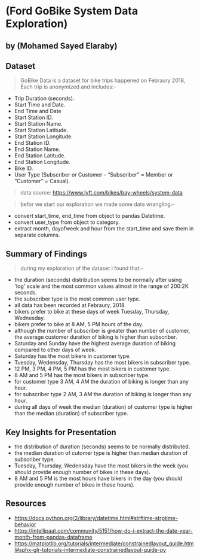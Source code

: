 # (Ford GoBike System Data Exploration)
## by (Mohamed Sayed Elaraby)


## Dataset

> GoBike Data is a dataset for bike trips happened on Febraury 2018, Each trip is anonymized and includes:-
- Trip Duration (seconds).
- Start Time and Date.
- End Time and Date
- Start Station ID.
- Start Station Name.
- Start Station Latitude.
- Start Station Longitude.
- End Station ID.
- End Station Name.
- End Station Latitude.
- End Station Longitude.
- Bike ID.
- User Type (Subscriber or Customer – “Subscriber” = Member or “Customer” = Casual).

> data source: https://www.lyft.com/bikes/bay-wheels/system-data

> befor we start our exploration we made some data wrangling:-
- convert start_time, end_time from object to pandas Datetime.
- convert user_type from object to category.
- extract month, dayofweek and hour from the start_time and save them in separate columns.

## Summary of Findings

> during my exploration of the dataset I found that:-
- the duration (seconds) distribution seems to be normally after using 'log' scale 
and the most common values almost in the range of 200:2K seconds.
- the subscriber type is the most common user type.
- all data has been recorded at Febraury, 2018.
- bikers prefer to bike at these days of week Tuesday, Thursday, Wednesday.
- bikers prefer to bike at 8 AM, 5 PM hours of the day.
- although the number of subscriber is greater than number of customer, the average customer duration of biking is higher than subscriber.
- Saturday and Sunday have the highest average duration of biking compared to other days of week.
- Saturday has the most bikers in customer type.
- Tuesday, Wedensday, Thursday has the most bikers in subscriber type.
- 12 PM, 3 PM, 4 PM, 5 PM has the most bikers in customer type.
- 8 AM and 5 PM has the most bikers in subscriber type.
- for customer type 3 AM, 4 AM the duration of biking is longer than any hour.
- for subscriber type 2 AM, 3 AM the duration of biking is longer than any hour.
- during all days of week the median (duration) of customer type is higher than the median (duration) of subscriber type.

## Key Insights for Presentation

- the distribution of duration (seconds) seems to be  normally distributed.
- the median duration of cutomer type is higher than median duration of subscriber type.
- Tuesday, Thursday, Wedensday have the most bikers in the week (you should provide enough number of bikes in these days).
- 8 AM and 5 PM is the most hours have bikers in the day (you should provide enough number of bikes in these hours).

## Resources

- https://docs.python.org/2/library/datetime.html#strftime-strptime-behavior
- https://intellipaat.com/community/5151/how-do-i-extract-the-date-year-month-from-pandas-dataframe 
- https://matplotlib.org/tutorials/intermediate/constrainedlayout_guide.html#sphx-glr-tutorials-intermediate-constrainedlayout-guide-py 
